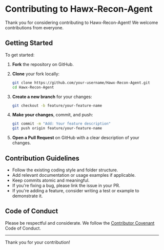 # Contributing to Hawx-Recon-Agent

Thank you for considering contributing to Hawx-Recon-Agent! We welcome contributions from everyone.

## Getting Started

To get started:

1. **Fork** the repository on GitHub.
2. **Clone** your fork locally:
   ```bash
   git clone https://github.com/your-username/Hawx-Recon-Agent.git
   cd Hawx-Recon-Agent
   ```
3. **Create a new branch** for your changes:
   ```bash
   git checkout -b feature/your-feature-name
   ```

4. **Make your changes**, commit, and push:
   ```bash
   git commit -m "Add: Your feature description"
   git push origin feature/your-feature-name
   ```

5. **Open a Pull Request** on GitHub with a clear description of your changes.

## Contribution Guidelines

- Follow the existing coding style and folder structure.
- Add relevant documentation or usage examples if applicable.
- Keep commits atomic and meaningful.
- If you're fixing a bug, please link the issue in your PR.
- If you're adding a feature, consider writing a test or example to demonstrate it.

## Code of Conduct

Please be respectful and considerate. We follow the [Contributor Covenant](https://www.contributor-covenant.org/) Code of Conduct.

---

Thank you for your contribution!